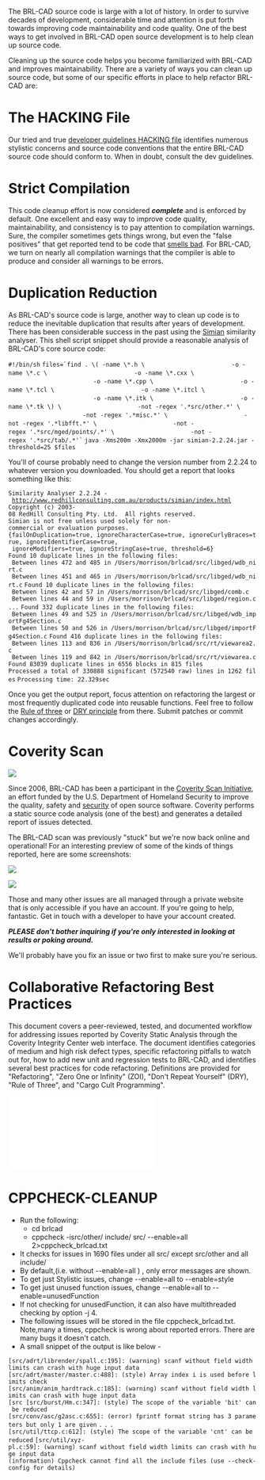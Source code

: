 The BRL-CAD source code is large with a lot of history. In order to
survive decades of development, considerable time and attention is put
forth towards improving code maintainability and code quality. One of
the best ways to get involved in BRL-CAD open source development is to
help clean up source code.

Cleaning up the source code helps you become familiarized with BRL-CAD
and improves maintainability. There are a variety of ways you can clean
up source code, but some of our specific efforts in place to help
refactor BRL-CAD are:

# The HACKING File

Our tried and true [developer guidelines HACKING
file](http://brlcad.svn.sourceforge.net/viewvc/brlcad/brlcad/trunk/HACKING?revision=HEAD)
identifies numerous stylistic concerns and source code conventions that
the entire BRL-CAD source code should conform to. When in doubt, consult
the dev guidelines.

# Strict Compilation

This code cleanup effort is now considered ***complete*** and is
enforced by default. One excellent and easy way to improve code quality,
maintainability, and consistency is to pay attention to compilation
warnings. Sure, the compiler sometimes gets things wrong, but even the
"false positives" that get reported tend to be code that [smells
bad](http://en.wikipedia.org/wiki/Code_smell). For BRL-CAD, we turn on
nearly all compilation warnings that the compiler is able to produce and
consider all warnings to be errors.

# Duplication Reduction

As BRL-CAD's source code is large, another way to clean up code is to
reduce the inevitable duplication that results after years of
development. There has been considerable success in the past using the
[Simian](http://www.harukizaemon.com/simian/) similarity analyser. This
shell script snippet should provide a reasonable analysis of BRL-CAD's
core source code:

`#!/bin/sh`
`` files=`find . \( -name \*.h \ ``
`                        -o -name \*.c \`
`                        -o -name \*.cxx \`
`                        -o -name \*.cpp \`
`                        -o -name \*.tcl \`
`                        -o -name \*.itcl \`
`                        -o -name \*.itk \`
`                        -o -name \*.tk \) \`
`                     -not -regex '.*src/other.*' \`
`                     -not -regex '.*misc.*' \`
`                     -not -regex '.*libfft.*' \`
`                     -not -regex '.*src/mged/points/.*' \`
``                      -not -regex '.*src/tab/.*'` ``
`java -Xms200m -Xmx2000m -jar simian-2.2.24.jar -threshold=25 $files`

You'll of course probably need to change the version number from 2.2.24
to whatever version you downloaded. You should get a report that looks
something like this:

`Similarity Analyser 2.2.24 - `[`http://www.redhillconsulting.com.au/products/simian/index.html`](http://www.redhillconsulting.com.au/products/simian/index.html)
`Copyright (c) 2003-08 RedHill Consulting Pty. Ltd.  All rights reserved.`
`Simian is not free unless used solely for non-commercial or evaluation purposes.`
`{failOnDuplication=true, ignoreCharacterCase=true, ignoreCurlyBraces=true, ignoreIdentifierCase=true,`
` ignoreModifiers=true, ignoreStringCase=true, threshold=6}`
`Found 10 duplicate lines in the following files:`
` Between lines 472 and 485 in /Users/morrison/brlcad/src/libged/wdb_nirt.c`
` Between lines 451 and 465 in /Users/morrison/brlcad/src/libged/wdb_nirt.c`
`Found 10 duplicate lines in the following files:`
` Between lines 42 and 57 in /Users/morrison/brlcad/src/libged/comb.c`
` Between lines 44 and 59 in /Users/morrison/brlcad/src/libged/region.c`
`...`
`Found 332 duplicate lines in the following files:`
` Between lines 49 and 525 in /Users/morrison/brlcad/src/libged/wdb_importFg4Section.c`
` Between lines 50 and 526 in /Users/morrison/brlcad/src/libged/importFg4Section.c`
`Found 416 duplicate lines in the following files:`
` Between lines 113 and 836 in /Users/morrison/brlcad/src/rt/viewarea2.c`
` Between lines 119 and 842 in /Users/morrison/brlcad/src/rt/viewarea.c`
`Found 83039 duplicate lines in 6556 blocks in 815 files`
`Processed a total of 330888 significant (572540 raw) lines in 1262 files`
`Processing time: 22.329sec`

Once you get the output report, focus attention on refactoring the
largest or most frequently duplicated code into reusable functions. Feel
free to follow the [Rule of
three](http://en.wikipedia.org/wiki/Rule_of_three_(programming)) or [DRY
principle](http://en.wikipedia.org/wiki/Don%27t_repeat_yourself) from
there. Submit patches or commit changes accordingly.

# Coverity Scan

![](/wiki/doc/img/CoverityExample3.png)

Since 2006, BRL-CAD has been a participant in the [Coverity Scan
Initiative](http://scan.coverity.com/), an effort funded by the U.S.
Department of Homeland Security to improve the quality, safety and
[security](http://en.wikipedia.org/wiki/Open_source_software_security)
of open source software. Coverity performs a static source code analysis
(one of the best) and generates a detailed report of issues detected.

The BRL-CAD scan was previously "stuck" but we're now back online and
operational! For an interesting preview of some of the kinds of things
reported, here are some screenshots:

![](/wiki/doc/img/CoverityExample1.png)

![](/wiki/doc/img/CoverityExample2.png)

Those and many other issues are all managed through a private website
that is only accessible if you have an account. If you're going to help,
fantastic. Get in touch with a developer to have your account created.

***PLEASE don't bother inquiring if you're only interested in looking at
results or poking around.***

We'll probably have you fix an issue or two first to make sure you're
serious.

# Collaborative Refactoring Best Practices

This document covers a peer-reviewed, tested, and documented workflow
for addressing issues reported by Coverity Static Analysis through the
Coverity Integrity Center web interface. The document identifies
categories of medium and high risk defect types, specific refactoring
pitfalls to watch out for, how to add new unit and regression tests to
BRL-CAD, and identifies several best practices for code refactoring.
Definitions are provided for "Refactoring", "Zero One or Infinity"
(ZOI), "Don't Repeat Yourself" (DRY), "Rule of Three", and "Cargo Cult
Programming".

![](/wiki/doc/img/CodeCleanup.pdf)

# CPPCHECK-CLEANUP

-   Run the following:
    -   cd brlcad
    -   cppcheck -isrc/other/ include/ src/ --enable=all
        2&gt;cppcheck_brlcad.txt
-   It checks for issues in 1690 files under all src/ except src/other
    and all include/
-   By default,(i.e. without --enable=all ) , only error messages are
    shown.
-   To get just Stylistic issues, change --enable=all to --enable=style
-   To get just unused function issues, change --enable=all to
    --enable=unusedFunction
-   If not checking for unusedFunction, it can also have multithreaded
    checking by option -j 4.
-   The following issues will be stored in the file
    cppcheck_brlcad.txt. Note,many a times, cppcheck is wrong about
    reported errors. There are many bugs it doesn't catch.
-   A small snippet of the output is like below -

`[src/adrt/librender/spall.c:195]: (warning) scanf without field width limits can crash with huge input data`
`[src/adrt/master/master.c:488]: (style) Array index i is used before limits check`
`[src/anim/anim_hardtrack.c:185]: (warning) scanf without field width limits can crash with huge input data`
`[src [src/burst/Hm.c:347]: (style) The scope of the variable 'bit' can be reduced`
`[src/conv/asc/g2asc.c:655]: (error) fprintf format string has 3 parameters but only 1 are given`
`.`
`.`
`.`
`[src/util/ttcp.c:612]: (style) The scope of the variable 'cnt' can be reduced`
`[src/util/xyz-pl.c:59]: (warning) scanf without field width limits can crash with huge input data`
`(information) Cppcheck cannot find all the include files (use --check-config for details)`
